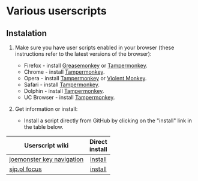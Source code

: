Various userscripts
===================

## Instalation


1. Make sure you have user scripts enabled in your browser (these instructions refer to the latest versions of the browser):

	* Firefox - install [Greasemonkey](https://addons.mozilla.org/en-US/firefox/addon/greasemonkey/) or [Tampermonkey](https://tampermonkey.net/?ext=dhdg&browser=firefox).
	* Chrome - install [Tampermonkey](https://tampermonkey.net/?ext=dhdg&browser=chrome).
	* Opera - install [Tampermonkey](https://tampermonkey.net/?ext=dhdg&browser=opera) or [Violent Monkey](https://addons.opera.com/en/extensions/details/violent-monkey/).
	* Safari - install [Tampermonkey](https://tampermonkey.net/?ext=dhdg&browser=safari).
	* Dolphin - install [Tampermonkey](https://tampermonkey.net/?ext=dhdg&browser=dolphin).
	* UC Browser - install [Tampermonkey](https://tampermonkey.net/?ext=dhdg&browser=ucweb).

2. Get information or install:

    * Install a script directly from GitHub by clicking on the "install" link in the table below.

|Userscript wiki|Direct<br>install|
|---------------|:---------------:|
|[joemonster key navigation][jkn-wiki]|[install][jkn-raw]|
|[sjp.pl focus][sjp-wiki]|[install][sjp-raw]|

[jkn-wiki]: wiki/joemonster-key-navigation
[jkn-raw]: raw/master/joemonster-key-navigation.user.js

[sjp-wiki]: wiki/sjp
[sjp-raw]: raw/master/sjp.user.js
